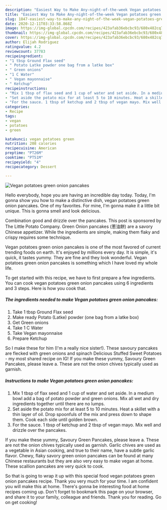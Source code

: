 ```yaml
---
description: "Easiest Way to Make Any-night-of-the-week Vegan potatoes green onion pancakes"
title: "Easiest Way to Make Any-night-of-the-week Vegan potatoes green onion pancakes"
slug: 1847-easiest-way-to-make-any-night-of-the-week-vegan-potatoes-green-onion-pancakes
date: 2020-12-11T03:33:58.868Z
image: https://img-global.cpcdn.com/recipes/423afab36ebcbc93/680x482cq70/vegan-potatoes-green-onion-pancakes-recipe-main-photo.jpg
thumbnail: https://img-global.cpcdn.com/recipes/423afab36ebcbc93/680x482cq70/vegan-potatoes-green-onion-pancakes-recipe-main-photo.jpg
cover: https://img-global.cpcdn.com/recipes/423afab36ebcbc93/680x482cq70/vegan-potatoes-green-onion-pancakes-recipe-main-photo.jpg
author: Elijah Rodriguez
ratingvalue: 4.2
reviewcount: 37783
recipeingredient:
- "1 tbsp Ground Flax seed"
- " Potato Latke powder one bag from a latke box"
- " Green onions"
- "1 C Water"
- " Vegan mayonnaise"
- " Ketchup"
recipeinstructions:
- "Mix 1 tbsp of flax seed and 1 cup of water and set aside. In a medium bowl add a bag of potato powder and green onions. Mix all wet and dry ingredients together until there are no lumps."
- "Set aside the potato mix for at least 5 to 10 minutes. Heat a skillet with a thin layer of oil. Drop spoonfuls of the mix and press down to shape them. Cook each side until golden brown."
- "For the sauce. 1 tbsp of ketchup and 2 tbsp of vegan mayo. Mix well and drizzle over the pancakes."
categories:
- Recipe
tags:
- vegan
- potatoes
- green

katakunci: vegan potatoes green 
nutrition: 208 calories
recipecuisine: American
preptime: "PT26M"
cooktime: "PT51M"
recipeyield: "4"
recipecategory: Dessert

---
```



![Vegan potatoes green onion pancakes](https://img-global.cpcdn.com/recipes/423afab36ebcbc93/680x482cq70/vegan-potatoes-green-onion-pancakes-recipe-main-photo.jpg)

Hello everybody, hope you are having an incredible day today. Today, I'm gonna show you how to make a distinctive dish, vegan potatoes green onion pancakes. One of my favorites. For mine, I'm gonna make it a little bit unique. This is gonna smell and look delicious.

Combination good and drizzle over the pancakes. This post is sponsored by The Little Potato Company. Green Onion pancakes (蔥油餅) are a savory Chinese appetizer. While the ingredients are simple, making them flaky and crispy requires some technique.

Vegan potatoes green onion pancakes is one of the most favored of current trending foods on earth. It's enjoyed by millions every day. It is simple, it's quick, it tastes yummy. They are fine and they look wonderful. Vegan potatoes green onion pancakes is something which I have loved my whole life.


To get started with this recipe, we have to first prepare a few ingredients. You can cook vegan potatoes green onion pancakes using 6 ingredients and 3 steps. Here is how you cook that.

<!--inarticleads1-->

##### The ingredients needed to make Vegan potatoes green onion pancakes:

1. Take 1 tbsp Ground Flax seed
1. Make ready  Potato (Latke) powder (one bag from a latke box)
1. Get  Green onions
1. Take 1 C Water
1. Take  Vegan mayonnaise
1. Prepare  Ketchup


So I make these for him (I&#39;m a really nice sister!). These savoury pancakes are flecked with green onions and spinach Delicious Stuffed Sweet Potatoes - my most shared recipe on IG! If you make these yummy, Savoury Green Pancakes, please leave a. These are not the onion chives typically used as garnish. 

<!--inarticleads2-->

##### Instructions to make Vegan potatoes green onion pancakes:

1. Mix 1 tbsp of flax seed and 1 cup of water and set aside. In a medium bowl add a bag of potato powder and green onions. Mix all wet and dry ingredients together until there are no lumps.
1. Set aside the potato mix for at least 5 to 10 minutes. Heat a skillet with a thin layer of oil. Drop spoonfuls of the mix and press down to shape them. Cook each side until golden brown.
1. For the sauce. 1 tbsp of ketchup and 2 tbsp of vegan mayo. Mix well and drizzle over the pancakes.


If you make these yummy, Savoury Green Pancakes, please leave a. These are not the onion chives typically used as garnish. Garlic chives are used as a vegetable in Asian cooking, and true to their name, have a subtle garlic flavor. Chewy, flaky savory green onion pancakes can be found at many Chinese restaurants but they are also very easy to make vegan at home. These scallion pancakes are very quick to cook. 

So that is going to wrap it up with this special food vegan potatoes green onion pancakes recipe. Thank you very much for your time. I am confident you will make this at home. There's gonna be interesting food at home recipes coming up. Don't forget to bookmark this page on your browser, and share it to your family, colleague and friends. Thank you for reading. Go on get cooking!
